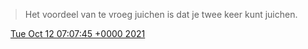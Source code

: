 > Het voordeel van te vroeg juichen is dat je twee keer kunt juichen\.

<img src="../../media/tweet.ico" width="12" /> [Tue Oct 12 07:07:45 +0000 2021](https://twitter.com/DromerDenker/status/1447821272663089152)